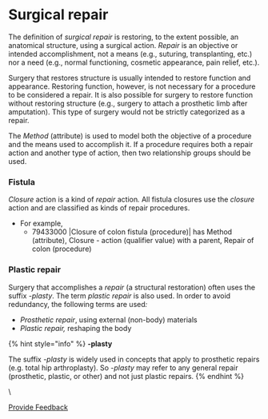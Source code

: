 # Surgical repair

The definition of _surgical repair_ is restoring, to the extent possible, an anatomical structure, using a surgical action. _Repair_ is an objective or intended accomplishment, not a means (e.g., suturing, transplanting, etc.) nor a need (e.g., normal functioning, cosmetic appearance, pain relief, etc.).

Surgery that restores structure is usually intended to restore function and appearance. Restoring function, however, is not necessary for a procedure to be considered a repair. It is also possible for surgery to restore function without restoring structure (e.g., surgery to attach a prosthetic limb after amputation). This type of surgery would not be strictly categorized as a repair.

The _Method_ (attribute) is used to model both the objective of a procedure and the means used to accomplish it. If a procedure requires both a repair action and another type of action, then two relationship groups should be used.

### Fistula <a href="#fistula" id="fistula"></a>

_Closure_ action is a kind of _repair_ actio&#x6E;_._ All fistula closures use the _closure_ action and are classified as kinds of repair procedures.

* For example,
  * 79433000 |Closure of colon fistula (procedure)| has Method (attribute), Closure - action (qualifier value) with a parent, Repair of colon (procedure)

### Plastic repair <a href="#plastic-repair" id="plastic-repair"></a>

Surgery that accomplishes a _repair_ (a structural restoration) often uses the suffix _-plasty_. The term _plastic repair_ is also used. In order to avoid redundancy, the following terms are use&#x64;_:_

* _Prosthetic repair_, using external (non-body) materials
* _Plastic repair,_ reshaping the body

{% hint style="info" %}
**-plasty**

The suffix _-plasty_ is widely used in concepts that apply to prosthetic repairs (e.g. total hip arthroplasty). So -_plasty_ may refer to any general repair (prosthetic, plastic, or other) and not just plastic repairs.
{% endhint %}

\\

<a href="https://docs.google.com/forms/d/e/1FAIpQLScTmbZIf0UEQwYDkY27EEWBkaiYkHSbR0_9DmFrMLXoQLyL7Q/viewform?usp=pp_url&#x26;entry.1767247133=SCT+Editorial+Guide&#x26;entry.670899847=Surgical%20repair" class="button primary">Provide Feedback</a>
